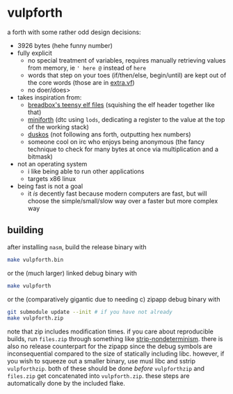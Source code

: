 # vulpforth

a forth with some rather odd design decisions:

- 3926 bytes (hehe funny number)
- fully explicit
  - no special treatment of variables, requires manually retrieving
    values from memory, ie `' here @` instead of `here`
  - words that step on your toes (if/then/else, begin/until) are
    kept out of the core words (those are in [extra.vf](./extra.vf))
  - no doer/does>
- takes inspiration from:
  - [breadbox's teensy elf files](https://www.muppetlabs.com/~breadbox/software/tiny/teensy.html)
    (squishing the elf header together like that)
  - [miniforth](https://github.com/meithecatte/miniforth)
    (dtc using `lods`, dedicating a register to the value at the top
    of the working stack)
  - [duskos](https://duskos.org/)
    (not following ans forth, outputting hex numbers)
  - someone cool on irc who enjoys being anonymous
    (the fancy technique to check for many bytes at once via
    multiplication and a bitmask)
- not an operating system
  - i like being able to run other applications
  - targets x86 linux
- being fast is not a goal
  - it *is* decently fast because modern computers are fast, but
    will choose the simple/small/slow way over a faster but more
    complex way

## building

after installing `nasm`, build the release binary with

```sh
make vulpforth.bin
```

or the (much larger) linked debug binary with

```sh
make vulpforth
```

or the (comparatively gigantic due to needing c) zipapp
debug binary with

```sh
git submodule update --init # if you have not already
make vulpforth.zip
```

note that zip includes modification times. if you care about
reproducible builds, run `files.zip` through something like
[strip-nondeterminism]. there is also no release counterpart for the
zipapp since the debug symbols are inconsequential compared to the
size of statically including libc. however, if you wish to squeeze out
a smaller binary, use musl libc and sstrip `vulpforthzip`. both of
these should be done *before* `vulpforthzip` and `files.zip` get
concatenated into `vulpforth.zip`. these steps are automatically done
by the included flake.

[strip-nondeterminism]: https://salsa.debian.org/reproducible-builds/strip-nondeterminism
